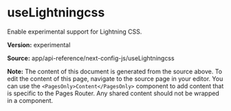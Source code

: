 # useLightningcss

Enable experimental support for Lightning CSS.

**Version:** experimental

**Source:** app/api-reference/next-config-js/useLightningcss

**Note:** The content of this document is generated from the source above. To edit the content of this page, navigate to the source page in your editor. You can use the `<PagesOnly>Content</PagesOnly>` component to add content that is specific to the Pages Router. Any shared content should not be wrapped in a component.
